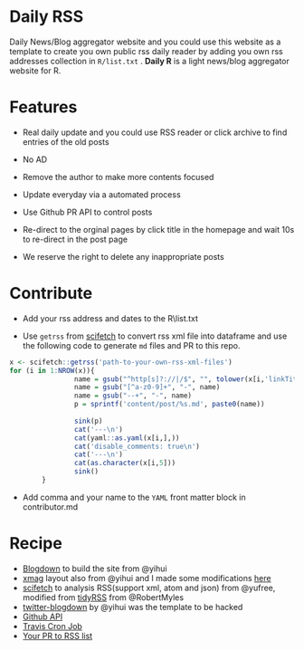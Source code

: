 # Daily RSS

Daily News/Blog aggregator website and you could use this website as a template to create you own public rss daily reader by adding you own rss addresses collection in `R/list.txt` .
**Daily R** is a light news/blog aggregator website for R. 

# Features

- Real daily update and you could use RSS reader or click archive to find entries of the old posts

- No AD

- Remove the author to make more contents focused

- Update everyday via a automated process

- Use Github PR API to control posts

- Re-direct to the orginal pages by click title in the homepage and wait 10s to re-direct in the post page

- We reserve the right to delete any inappropriate posts

# Contribute

- Add your rss address and dates to the R\list.txt

- Use `getrss` from [scifetch](https://github.com/yufree/scifetch) to convert rss xml file into dataframe and use the following code to generate `md` files and PR to this repo.

```r
x <- scifetch::getrss('path-to-your-own-rss-xml-files')
for (i in 1:NROW(x)){
                name = gsub("^http[s]?://|/$", "", tolower(x[i,'linkTitle']))
                name = gsub("[^a-z0-9]+", "-", name)
                name = gsub("--+", "-", name)
                p = sprintf('content/post/%s.md', paste0(name))
                
                sink(p)
                cat('---\n')
                cat(yaml::as.yaml(x[i,],))
                cat('disable_comments: true\n')
                cat('---\n')
                cat(as.character(x[i,5]))
                sink()
        }
```

- Add comma and your name to the `YAML` front matter block in contributor.md

# Recipe 
 
- [Blogdown](https://github.com/rstudio/blogdown) to build the site from @yihui
- [xmag](https://github.com/yihui/hugo-xmag) layout also from @yihui and I made some modifications [here](https://github.com/yufree/hugo-xmag)
- [scifetch](https://github.com/yufree/scifetch) to analysis RSS(support xml, atom and json) from @yufree, modified from [tidyRSS](https://cran.r-project.org/web/packages/tidyRSS/index.html) from @RobertMyles
- [twitter-blogdown](https://t.yihui.name) by @yihui was the template to be hacked
- [Github API](https://developer.github.com/v3/pulls/)
- [Travis Cron Job](https://docs.travis-ci.com/user/cron-jobs/)
- [Your PR to RSS list](https://github.com/yufree/daily/edit/master/R/list.txt)
